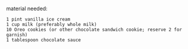 material needed:

    1 pint vanilla ice cream
    1 cup milk (preferably whole milk)
    10 Oreo cookies (or other chocolate sandwich cookie; reserve 2 for garnish)
    1 tablespoon chocolate sauce​​

